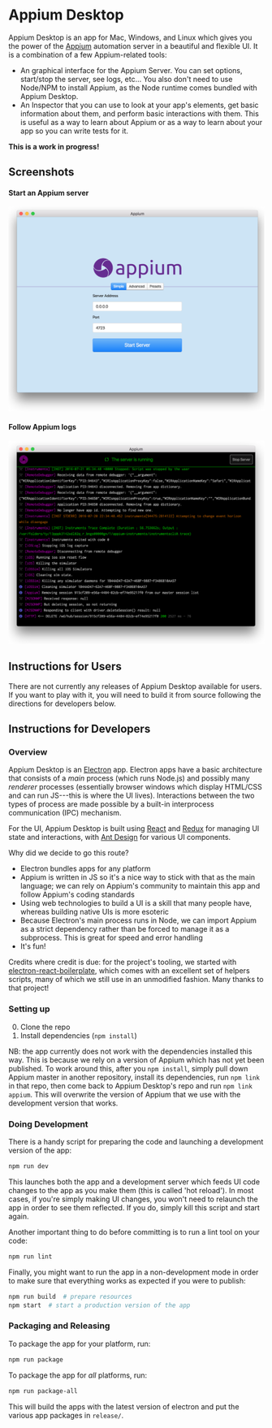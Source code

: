 # Appium Desktop

Appium Desktop is an app for Mac, Windows, and Linux which gives you the power of the [Appium](http://appium.io) automation server in a beautiful and flexible UI. It is a combination of a few Appium-related tools:

* An graphical interface for the Appium Server. You can set options, start/stop the server, see logs, etc... You also don't need to use Node/NPM to install Appium, as the Node runtime comes bundled with Appium Desktop.
* An Inspector that you can use to look at your app's elements, get basic information about them, and perform basic interactions with them. This is useful as a way to learn about Appium or as a way to learn about your app so you can write tests for it.

**This is a work in progress!**

## Screenshots

#### Start an Appium server

![Start a server](images/screenshots/start.png)

#### Follow Appium logs

![Follow logs](images/screenshots/console.png)

## Instructions for Users

There are not currently any releases of Appium Desktop available for users. If you want to play with it, you will need to build it from source following the directions for developers below.

## Instructions for Developers

### Overview

Appium Desktop is an [Electron](http://electron.atom.io) app. Electron apps have a basic architecture that consists of a _main_ process (which runs Node.js) and possibly many _renderer_ processes (essentially browser windows which display HTML/CSS and can run JS---this is where the UI lives). Interactions between the two types of process are made possible by a built-in interprocess communication (IPC) mechanism.

For the UI, Appium Desktop is built using [React](https://facebook.github.io/react/) and [Redux](http://redux.js.org) for managing UI state and interactions, with [Ant Design](https://ant.design/docs/react/introduce) for various UI components.

Why did we decide to go this route?

* Electron bundles apps for any platform
* Appium is written in JS so it's a nice way to stick with that as the main language; we can rely on Appium's community to maintain this app and follow Appium's coding standards
* Using web technologies to build a UI is a skill that many people have, whereas building native UIs is more esoteric
* Because Electron's main process runs in Node, we can import Appium as a strict dependency rather than be forced to manage it as a subprocess. This is great for speed and error handling
* It's fun!

Credits where credit is due: for the project's tooling, we started with [electron-react-boilerplate](https://github.com/chentsulin/electron-react-boilerplate), which comes with an excellent set of helpers scripts, many of which we still use in an unmodified fashion. Many thanks to that project!

### Setting up

0. Clone the repo
0. Install dependencies (`npm install`)

NB: the app currently does not work with the dependencies installed this way. This is because we rely on a version of Appium which has not yet been published. To work around this, after you `npm install`, simply pull down Appium master in another repository, install its dependencies, run `npm link` in that repo, then come back to Appium Desktop's repo and run `npm link appium`. This will overwrite the version of Appium that we use with the development version that works.

### Doing Development

There is a handy script for preparing the code and launching a development version of the app:

```bash
npm run dev
```

This launches both the app and a development server which feeds UI code changes to the app as you make them (this is called 'hot reload'). In most cases, if you're simply making UI changes, you won't need to relaunch the app in order to see them reflected. If you do, simply kill this script and start again.

Another important thing to do before committing is to run a lint tool on your code:

```bash
npm run lint
```

Finally, you might want to run the app in a non-development mode in order to make sure that everything works as expected if you were to publish:

```bash
npm run build  # prepare resources
npm start  # start a production version of the app
```

### Packaging and Releasing

To package the app for your platform, run:

```bash
npm run package
```

To package the app for _all_ platforms, run:

```bash
npm run package-all
```

This will build the apps with the latest version of electron and put the various app packages in `release/`.

